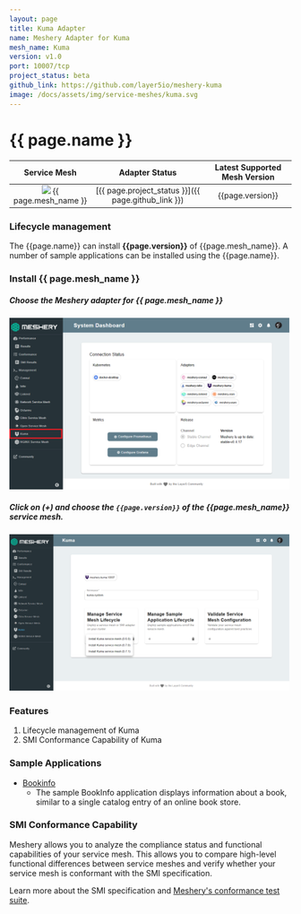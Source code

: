 ```yaml
---
layout: page
title: Kuma Adapter
name: Meshery Adapter for Kuma
mesh_name: Kuma
version: v1.0
port: 10007/tcp
project_status: beta
github_link: https://github.com/layer5io/meshery-kuma
image: /docs/assets/img/service-meshes/kuma.svg
---
```


# {{ page.name }}

|  Service Mesh  |                   Adapter Status                    | Latest Supported Mesh Version |
| :------------: | :-------------------------------------------------: | :---------------------------: |
| <img src="{{ page.image }}" style="width:20px" /> {{ page.mesh_name }} | [{{ page.project_status }}]({{ page.github_link }}) |       {{page.version}}        |

### Lifecycle management

The {{page.name}} can install **{{page.version}}** of {{page.mesh_name}}. A number of sample applications can be installed using the {{page.name}}.

### Install {{ page.mesh_name }}

##### **Choose the Meshery adapter for {{ page.mesh_name }}**

<a href="#kuma-adapter">
  <img style="width:500px;" src="/docs/assets/img/adapters/kuma/kuma-adapter.png" />
</a>
<a href="#" class="lightbox" id="kuma-adapter">
  <span style="background-image: url('/docs/assets/img/adapters/citrix/citrix-adapter.png')"></span>
</a>

##### **Click on (+) and choose the `{{page.version}}` of the {{page.mesh_name}} service mesh.**

<a href="#kuma-install">
  <img style="width:500px;" src="/docs/assets/img/adapters/kuma/kuma-install.png" />
</a>
<a href="#" class="lightbox" id="kuma-install">
  <span style="background-image: url('/docs/assets/img/adapters/kuma/kuma-install.png')"></span>
</a>

### Features

1. Lifecycle management of Kuma
1. SMI Conformance Capability of Kuma

### Sample Applications

- [Bookinfo](/docs/guides/sample-apps#bookinfo) 
    - The sample BookInfo application displays information about a book, similar to a single catalog entry of an online book store.

### SMI Conformance Capability

Meshery allows you to analyze the compliance status and functional capabilities of your service mesh. This allows you to compare high-level functional differences between service meshes and verify whether your service mesh is conformant with the SMI specification.

Learn more about the SMI specification and [Meshery's conformance test suite](https://meshery.layer5.io/docs/functionality/smi-conformance).
